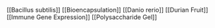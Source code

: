 [[Bacillus subtilis]]
[[Bioencapsulation]]
[[Danio rerio]]
[[Durian Fruit]]
[[Immune Gene Expression]]
[[Polysaccharide Gel]]
